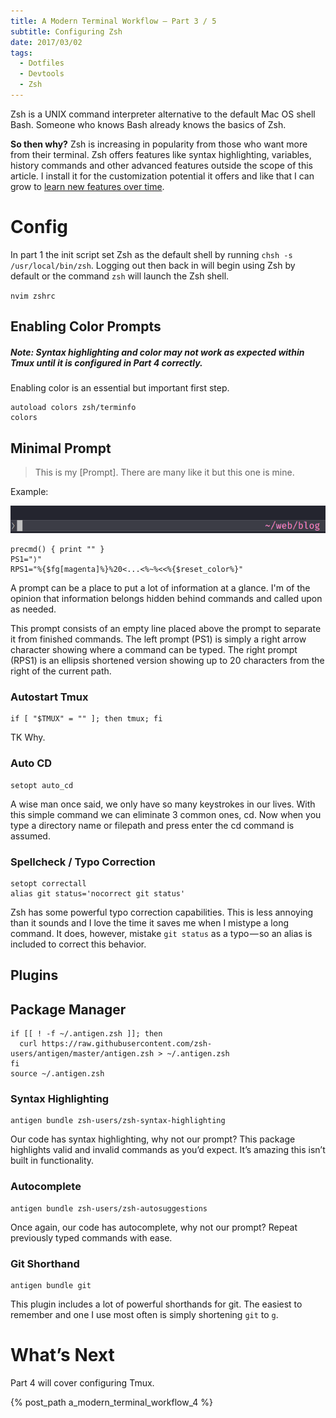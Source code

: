 ```yaml
---
title: A Modern Terminal Workflow — Part 3 / 5
subtitle: Configuring Zsh
date: 2017/03/02
tags:
  - Dotfiles
  - Devtools
  - Zsh
---
```


Zsh is a UNIX command interpreter alternative to the default Mac OS shell Bash. Someone who knows Bash already knows the basics of Zsh.

**So then why?** Zsh is increasing in popularity from those who want more from their terminal. Zsh offers features like syntax highlighting, variables, history commands and other advanced features outside the scope of this article. I install it for the customization potential it offers and like that I can grow to [learn new features over time](https://www-s.acm.illinois.edu/workshops/zsh/why.html).

# Config

In part 1 the init script set Zsh as the default shell by running `chsh -s /usr/local/bin/zsh`. Logging out then back in will begin using Zsh by default or the command `zsh` will launch the Zsh shell.

`nvim zshrc`

## Enabling Color Prompts

##### Note: Syntax highlighting and color may not work as expected within Tmux until it is configured in Part 4 correctly.

Enabling color is an essential but important first step.

``` vim zshrc
autoload colors zsh/terminfo
colors
```

## Minimal Prompt

> This is my [Prompt]. There are many like it but this one is mine.

Example:

![Prompt Example](/images/posts/a_modern_terminal_workflow_3_prompt.png)

``` vim zshrc
precmd() { print "" }
PS1="⟩"
RPS1="%{$fg[magenta]%}%20<...<%~%<<%{$reset_color%}"
```

A prompt can be a place to put a lot of information at a glance. I'm of the opinion that information belongs hidden behind commands and called upon as needed.

This prompt consists of an empty line placed above the prompt to separate it from finished commands. The left prompt (PS1) is simply a right arrow character showing where a command can be typed. The right prompt (RPS1) is an ellipsis shortened version showing up to 20 characters from the right of the current path.

### Autostart Tmux

``` vim zshrc
if [ "$TMUX" = "" ]; then tmux; fi
```

TK Why.

### Auto CD

``` vim zshrc
setopt auto_cd
```

A wise man once said, we only have so many keystrokes in our lives. With this simple command we can eliminate 3 common ones, cd. Now when you type a directory name or filepath and press enter the cd command is assumed.

### Spellcheck / Typo Correction

``` vim zshrc
setopt correctall
alias git status='nocorrect git status'
```

Zsh has some powerful typo correction capabilities. This is less annoying than it sounds and I love the time it saves me when I mistype a long command.
It does, however, mistake `git status` as a typo — so an alias is included to correct this behavior.

## Plugins


## Package Manager

``` vim zshrc
if [[ ! -f ~/.antigen.zsh ]]; then
  curl https://raw.githubusercontent.com/zsh-users/antigen/master/antigen.zsh > ~/.antigen.zsh
fi
source ~/.antigen.zsh
```

### Syntax Highlighting

``` vim zshrc
antigen bundle zsh-users/zsh-syntax-highlighting
```

Our code has syntax highlighting, why not our prompt? This package highlights valid and invalid commands as you’d expect. It’s amazing this isn’t built in functionality.

### Autocomplete

``` vim zshrc
antigen bundle zsh-users/zsh-autosuggestions
```

Once again, our code has autocomplete, why not our prompt? Repeat previously typed commands with ease.

### Git Shorthand

``` vim zshrc
antigen bundle git
```

This plugin includes a lot of powerful shorthands for git. The easiest to remember and one I use most often is simply shortening `git` to `g`.

# What’s Next
Part 4 will cover configuring Tmux.

{% post_path a_modern_terminal_workflow_4 %}
